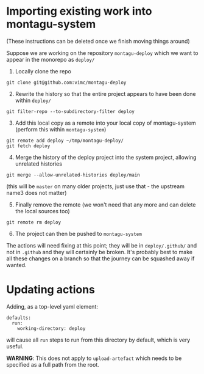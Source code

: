 # Importing existing work into montagu-system

(These instructions can be deleted once we finish moving things around)

Suppose we are working on the repository `montagu-deploy` which we want to appear in the monorepo as `deploy/`

1. Locally clone the repo

`git clone git@github.com:vimc/montagu-deploy`

2. Rewrite the history so that the entire project appears to have been done within `deploy/`

```
git filter-repo --to-subdirectory-filter deploy
```

3. Add this local copy as a remote into your local copy of montagu-system (perform this within `montagu-system`)

```
git remote add deploy ~/tmp/montagu-deploy/
git fetch deploy
```

4. Merge the history of the deploy project into the system project, allowing unrelated histories

```
git merge --allow-unrelated-histories deploy/main
```

(this will be `master` on many older projects, just use that - the upstream name3 does not matter)

5. Finally remove the remote (we won't need that any more and can delete the local sources too)

```
git remote rm deploy
```

6. The project can then be pushed to `montagu-system`

The actions will need fixing at this point; they will be in `deploy/.github/` and not in `.github` and they will certainly be broken.  It's probably best to make all these changes on a branch so that the journey can be squashed away if wanted.

# Updating actions

Adding, as a top-level yaml element:

```
defaults:
  run:
    working-directory: deploy
```

will cause all `run` steps to run from this directory by default, which is very useful.

**WARNING**: This does not apply to `upload-artefact` which needs to be specified as a full path from the root.
